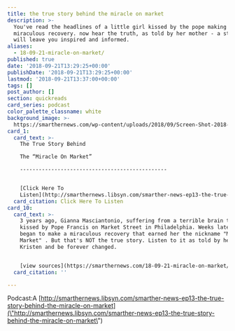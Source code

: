 ```yaml
---
title: the true story behind the miracle on market
description: >-
  You've read the headlines of a little girl kissed by the pope making a
  miraculous recovery. now hear the truth, as told by her mother - a story that
  will leave you inspired and informed.
aliases:
  - 18-09-21-miracle-on-market/
published: true
date: '2018-09-21T13:29:25+00:00'
publishDate: '2018-09-21T13:29:25+00:00'
lastmod: '2018-09-21T13:37:00+00:00'
tags: []
post_author: []
section: quickreads
card_series: podcast
color_palette_classname: white
background_image: >-
  https://smarthernews.com/wp-content/uploads/2018/09/Screen-Shot-2018-09-20-at-10.20.15-PM.png
card_1:
  card_text: >-
    The True Story Behind  

    The “Miracle On Market”

    -----------------------------------------------


    [Click Here To
    Listen](http://smarthernews.libsyn.com/smarther-news-ep13-the-true-story-behind-the-miracle-on-market)
  card_citation: Click Here To Listen
card_10:
  card_text: >-
    3 years ago, Gianna Masciantonio, suffering from a terrible brain tumor, was
    kissed by Pope Francis on Market Street in Philadelphia. Weeks later, she
    began to make a miraculous recovery that earned her the nickname "Miracle On
    Market" . But that's NOT the true story. Listen to it as told by her mother
    Kristen and be forever changed.


    [view sources](https://smarthernews.com/18-09-21-miracle-on-market/)
  card_citation: ''

---
```

Podcast:A [http://smarthernews.libsyn.com/smarther-news-ep13-the-true-story-behind-the-miracle-on-market](\"http://smarthernews.libsyn.com/smarther-news-ep13-the-true-story-behind-the-miracle-on-market\")